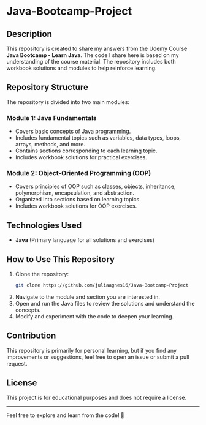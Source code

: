 # Java-Bootcamp-Project

## Description
This repository is created to share my answers from the Udemy Course **Java Bootcamp - Learn Java**. The code I share here is based on my understanding of the course material. The repository includes both workbook solutions and modules to help reinforce learning.

## Repository Structure
The repository is divided into two main modules:

### **Module 1: Java Fundamentals**
- Covers basic concepts of Java programming.
- Includes fundamental topics such as variables, data types, loops, arrays, methods, and more.
- Contains sections corresponding to each learning topic.
- Includes workbook solutions for practical exercises.

### **Module 2: Object-Oriented Programming (OOP)**
- Covers principles of OOP such as classes, objects, inheritance, polymorphism, encapsulation, and abstraction.
- Organized into sections based on learning topics.
- Includes workbook solutions for OOP exercises.

## Technologies Used
- **Java** (Primary language for all solutions and exercises)

## How to Use This Repository
1. Clone the repository:
   ```sh
   git clone https://github.com/juliaagnes16/Java-Bootcamp-Project
   ```
2. Navigate to the module and section you are interested in.
3. Open and run the Java files to review the solutions and understand the concepts.
4. Modify and experiment with the code to deepen your learning.

## Contribution
This repository is primarily for personal learning, but if you find any improvements or suggestions, feel free to open an issue or submit a pull request.

## License
This project is for educational purposes and does not require a license.

---
Feel free to explore and learn from the code! 🚀
